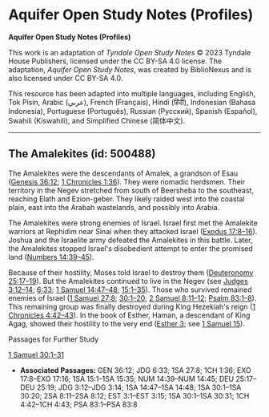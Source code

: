 # Aquifer Open Study Notes (Profiles)

**Aquifer Open Study Notes (Profiles)**

This work is an adaptation of *Tyndale Open Study Notes* © 2023 Tyndale House Publishers, licensed under the CC BY\-SA 4\.0 license. The adaptation, *Aquifer Open Study Notes*, was created by BiblioNexus and is also licensed under CC BY\-SA 4\.0\.

This resource has been adapted into multiple languages, including English, Tok Pisin, Arabic (عربي), French (Français), Hindi (हिंदी), Indonesian (Bahasa Indonesia), Portuguese (Português), Russian (Русский), Spanish (Español), Swahili (Kiswahili), and Simplified Chinese (简体中文).



--------------------------------

## The Amalekites (id: 500488)

The Amalekites were the descendants of Amalek, a grandson of Esau ([Genesis 36:12](https://ref.ly/Gen36:12); [1 Chronicles 1:36](https://ref.ly/1Chr1:36)). They were nomadic herdsmen. Their territory in the Negev stretched from south of Beersheba to the southeast, reaching Elath and Ezion\-geber. They likely raided west into the coastal plain, east into the Arabah wastelands, and possibly into Arabia.

The Amalekites were strong enemies of Israel. Israel first met the Amalekite warriors at Rephidim near Sinai when they attacked Israel ([Exodus 17:8–16](https://ref.ly/Exod17:8-Exod17:16)). Joshua and the Israelite army defeated the Amalekites in this battle. Later, the Amalekites stopped Israel's disobedient attempt to enter the promised land ([Numbers 14:39–45](https://ref.ly/Num14:39-Num14:45)). 

Because of their hostility, Moses told Israel to destroy them ([Deuteronomy 25:17–19](https://ref.ly/Deut25:17-Deut25:19)). But the Amalekites continued to live in the Negev (see [Judges 3:12–14](https://ref.ly/Judg3:12-Judg3:14); [6:33](https://ref.ly/Judg6:33); [1 Samuel 14:47–48](https://ref.ly/1Sam14:47-1Sam14:48); [15:1–35](https://ref.ly/1Sam15:1-1Sam15:35)). Those who survived remained enemies of Israel ([1 Samuel 27:8](https://ref.ly/1Sam27:8); [30:1–20](https://ref.ly/1Sam30:1-1Sam30:20); [2 Samuel 8:11–12](https://ref.ly/2Sam8:11-2Sam8:12); [Psalm 83:1–8](https://ref.ly/Ps83:1-Ps83:8)). This remaining group was finally destroyed during King Hezekiah's reign ([1 Chronicles 4:42–43](https://ref.ly/1Chr4:42-1Chr4:43)). In the book of Esther, Haman, a descendant of King Agag, showed their hostility to the very end ([Esther 3](https://ref.ly/Esth3:1-Esth3:15); see [1 Samuel 15](https://ref.ly/1Sam15:1-1Sam15:35)).

Passages for Further Study

[1 Samuel 30:1–31](https://ref.ly/1Sam30:1-1Sam30:31)

* **Associated Passages:** GEN 36:12; JDG 6:33; 1SA 27:8; 1CH 1:36; EXO 17:8–EXO 17:16; 1SA 15:1–1SA 15:35; NUM 14:39–NUM 14:45; DEU 25:17–DEU 25:19; JDG 3:12–JDG 3:14; 1SA 14:47–1SA 14:48; 1SA 30:1–1SA 30:20; 2SA 8:11–2SA 8:12; EST 3:1–EST 3:15; 1SA 30:1–1SA 30:31; 1CH 4:42–1CH 4:43; PSA 83:1–PSA 83:8

